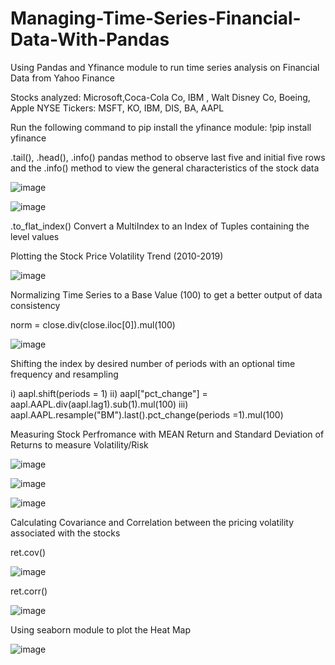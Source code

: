 # Managing-Time-Series-Financial-Data-With-Pandas

Using Pandas and Yfinance module to run time series analysis on Financial Data from Yahoo Finance

Stocks analyzed: Microsoft,Coca-Cola Co, IBM , Walt Disney Co, Boeing, Apple
NYSE Tickers: MSFT, KO, IBM, DIS, BA, AAPL

Run the following command to pip install the yfinance module: !pip install yfinance

.tail(), .head(), .info() pandas method to observe last five and initial five rows and the .info() method to view the general characteristics of the stock data

![image](https://user-images.githubusercontent.com/113868226/202024509-c43008c6-1726-40b7-9640-5c096af9230b.png)

![image](https://user-images.githubusercontent.com/113868226/202024550-520eb3b6-ce67-400e-9cdf-5811fc391c04.png)


.to_flat_index() Convert a MultiIndex to an Index of Tuples containing the level values

Plotting the Stock Price Volatility Trend (2010-2019)

![image](https://user-images.githubusercontent.com/113868226/202024778-2092c815-ef1f-470c-8471-15a739d0cfa1.png)


Normalizing Time Series to a Base Value (100) to get a better output of data consistency

norm = close.div(close.iloc[0]).mul(100)

![image](https://user-images.githubusercontent.com/113868226/202025146-874296d2-708a-4552-88e7-a663ee330671.png)


 Shifting the index by desired number of periods with an optional time frequency and resampling 
 
 i) aapl.shift(periods = 1)
 ii) aapl["pct_change"] = aapl.AAPL.div(aapl.lag1).sub(1).mul(100)
 iii) aapl.AAPL.resample("BM").last().pct_change(periods =1).mul(100)
 
 Measuring Stock Perfromance with MEAN Return and Standard Deviation of Returns to measure Volatility/Risk
 
![image](https://user-images.githubusercontent.com/113868226/202025965-def214e9-a7a6-440e-87eb-781a237920ab.png)
 
![image](https://user-images.githubusercontent.com/113868226/202026214-3543cf0a-27d4-4b68-8777-cbc8df719cff.png)

![image](https://user-images.githubusercontent.com/113868226/202026166-1ecce53d-eb8f-4d2a-8b97-28fe09927a62.png)

Calculating Covariance and Correlation between the pricing volatility associated with the stocks

ret.cov()

![image](https://user-images.githubusercontent.com/113868226/202026607-8eaeed21-3286-4a5a-bf44-aed6022b040f.png)

ret.corr()

![image](https://user-images.githubusercontent.com/113868226/202026656-10b1ede7-7daf-4750-8e9e-d37e673604bb.png)

Using seaborn module to plot the Heat Map

![image](https://user-images.githubusercontent.com/113868226/202026708-b1b74c2f-ac77-43e6-bd4d-e0c12da4b3e2.png)



 
 






